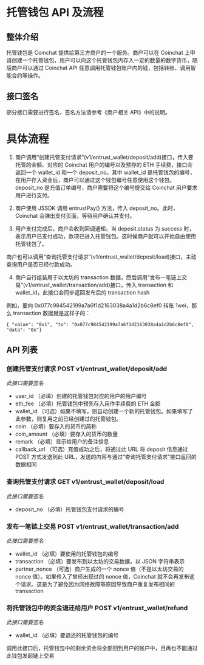 # 托管钱包 API 及流程

## 整体介绍
托管钱包是 Coinchat 提供给第三方商户的一个服务。商户可以在 Coinchat 上申请创建一个托管钱包，用户可以向这个托管钱包内存入一定的数量的数字货币，随后商户可以通过 Coinchat API 任意调用托管钱包账户内的钱，包括转账、调用智能合约等操作。


## 接口签名
部分接口需要进行签名，签名方法请参考《商户相关 API》中的说明。

# 具体流程

1. 商户调用“创建托管支付请求”(v1/entrust_wallet/deposit/add)接口，传入要托管的金额、对应的 Coinchat 用户的编号以及预存的 ETH 手续费，接口会返回一个 wallet_id 和一个 deposit_no。其中 wallet_id 是托管钱包的编号，在用户存入资金后，商户可以通过这个钱包编号任意使用这个钱包。deposit_no 是充值订单编号，商户需要将这个编号提交给 Coinchat 用户要求用户进行支付。

2. 商户使用 JSSDK 调用 entrustPay() 方法，传入 deposit_no。此时，Coinchat 会弹出支付页面，等待用户确认并支付。

3. 用户支付完成后，商户会收到回调通知。当 deposit.status 为 success 时，表示用户已支付成功，款项已进入托管钱包。这时候商户就可以开始自由使用托管钱包了。

商户也可以调用“查询托管支付请求”(v1/entrust_wallet/deposit/load)接口，主动查询用户是否已经付款成功。

4. 商户自行组装用于以太坊的 transaction 数据，然后调用“发布一笔链上交易”(v1/entrust_wallet/transaction/add)接口，传入 transaction 和 wallet_id，此接口会同步返回发布后的 transaction hash

例如，要向 0x077c984542199a7a6f1d2163038a4a1d2b6c8ef0 转账 1wei，那么 transaction 数据就是这样子的：
```
{ "value": "0x1", "to": "0x077c984542199a7a6f1d2163038a4a1d2b6c8ef0", "data": "0x"}
```


## API 列表
### 创建托管支付请求 POST v1/entrust_wallet/deposit/add

*此接口需要签名*

* user_id       （必填）创建的托管钱包对应的用户的用户编号
* eth_fee       （必填）托管钱包中预先存入用作手续费的 ETH 金额
* wallet_id     （可选）如果不填写，则自动创建一个新的托管钱包。如果填写了此参数，则复用之前已经创建过的托管钱包。
* coin          （必填）要存入的货币的简称
* coin_amount   （必填）要存入的货币的数量
* remark        （必填）显示给用户的备注信息
* callback_url  （可选）充值成功之后，将通过此 URL 将 deposit 信息通过 POST 方式发送到此 URL，发送的内容与通过“查询托管支付请求”接口返回的数据相同

### 查询托管支付请求 GET v1/entrust_wallet/deposit/load

*此接口需要签名*

* deposit_no    （必填）托管钱包支付请求的编号


### 发布一笔链上交易 POST v1/entrust_wallet/transaction/add

*此接口需要签名*

* wallet_id     （必填）要使用的托管钱包的编号
* transaction   （必填）要发布到以太坊的交易数据，以 JSON 字符串表示
* partner_nonce （可选）商户生成的一个 nonce 值（不是以太坊交易的 nonce 值）。如果传入了曾经出现过的 nonce 值，Coinchat 就不会再发布这个请求。这是为了避免因为网络故障等原因导致商户重复发布相同的 transaction


### 将托管钱包中的资金退还给用户 POST v1/entrust_wallet/refund

*此接口需要签名*

* wallet_id       （必填）要退还的托管钱包的编号

调用此接口后，托管钱包中的剩余资金将全部回到用户的账户中，且再也不能通过此钱包发起链上交易
